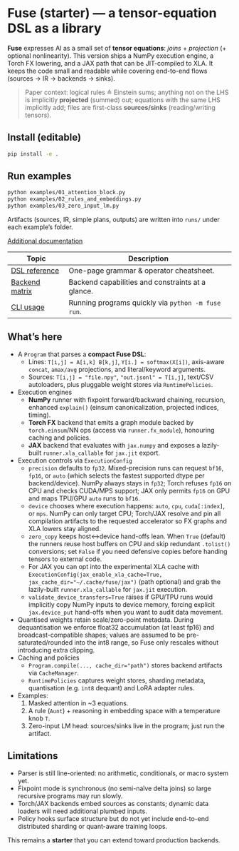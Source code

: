 # Fuse (starter) — a tensor-equation DSL as a library

**Fuse** expresses AI as a small set of **tensor equations**: *joins* + *projection* (+ optional nonlinearity).
This version ships a NumPy execution engine, a Torch FX lowering, and a JAX path that can be JIT-compiled to XLA.
It keeps the code small and readable while covering end-to-end flows (sources → IR → backends → sinks).

> Paper context: logical rules ≙ Einstein sums; anything not on the LHS is implicitly **projected** (summed) out;
> equations with the same LHS implicitly add; files are first-class **sources/sinks** (reading/writing tensors).

## Install (editable)

```bash
pip install -e .
```

## Run examples

```bash
python examples/01_attention_block.py
python examples/02_rules_and_embeddings.py
python examples/03_zero_input_lm.py
```

Artifacts (sources, IR, simple plans, outputs) are written into `runs/` under each example’s folder.

[Additional documentation](docs/)

| Topic | Description |
| ----- | ----------- |
| [DSL reference](docs/dsl_reference.md) | One-page grammar & operator cheatsheet. |
| [Backend matrix](docs/backend_matrix.md) | Backend capabilities and constraints at a glance. |
| [CLI usage](docs/cli.md) | Running programs quickly via `python -m fuse run`. |

## What’s here

- A `Program` that parses a **compact Fuse DSL**:
  - Lines: `T[i,j] = A[i,k] B[k,j]`, `Y[i.] = softmax(X[i])`, axis-aware `concat`, `amax/avg` projections, and literal/keyword arguments.
  - Sources: `T[i,j] = "file.npy"`, `"out.jsonl" = T[i,j]`, text/CSV autoloaders, plus pluggable weight stores via `RuntimePolicies`.
- Execution engines
  - **NumPy** runner with fixpoint forward/backward chaining, recursion, enhanced `explain()` (einsum canonicalization, projected indices, timing).
  - **Torch FX** backend that emits a graph module backed by `torch.einsum`/NN ops (access via `runner.fx_module`), honouring caching and policies.
  - **JAX** backend that evaluates with `jax.numpy` and exposes a lazily-built `runner.xla_callable` for `jax.jit` export.
- Execution controls via `ExecutionConfig`
  - `precision` defaults to `fp32`. Mixed-precision runs can request `bf16`, `fp16`, or `auto` (which selects the fastest supported dtype per backend/device). NumPy always stays in `fp32`; Torch refuses `fp16` on CPU and checks CUDA/MPS support; JAX only permits `fp16` on GPU and maps TPU/GPU `auto` runs to `bf16`.
  - `device` chooses where execution happens: `auto`, `cpu`, `cuda[:index]`, or `mps`. NumPy can only target CPU; Torch/JAX resolve and pin all compilation artifacts to the requested accelerator so FX graphs and XLA lowers stay aligned.
  - `zero_copy` keeps host↔device hand-offs lean. When `True` (default) the runners reuse host buffers on CPU and skip redundant `.tolist()` conversions; set `False` if you need defensive copies before handing tensors to external code.
  - For JAX you can opt into the experimental XLA cache with `ExecutionConfig(jax_enable_xla_cache=True, jax_cache_dir="~/.cache/fuse/jax")` (path optional) and grab the lazily-built `runner.xla_callable` for `jax.jit` execution.
  - `validate_device_transfers=True` raises if GPU/TPU runs would implicitly copy NumPy inputs to device memory, forcing explicit `jax.device_put` hand-offs when you want to audit data movement.
- Quantised weights retain scale/zero-point metadata. During dequantisation we enforce float32 accumulation (at least fp16) and broadcast-compatible shapes; values are assumed to be pre-saturated/rounded into the int8 range, so Fuse only rescales without introducing extra clipping.
- Caching and policies
  - `Program.compile(..., cache_dir="path")` stores backend artifacts via `CacheManager`.
  - `RuntimePolicies` captures weight stores, sharding metadata, quantisation (e.g. `int8` dequant) and LoRA adapter rules.
- Examples:
  1. Masked attention in ~3 equations.
  2. A rule (`Aunt`) + reasoning in embedding space with a temperature knob `T`.
  3. Zero-input LM head: sources/sinks live in the program; just run the artifact.

## Limitations

- Parser is still line-oriented: no arithmetic, conditionals, or macro system yet.
- Fixpoint mode is synchronous (no semi-naïve delta joins) so large recursive programs may run slowly.
- Torch/JAX backends embed sources as constants; dynamic data loaders will need additional plumbed inputs.
- Policy hooks surface structure but do not yet include end-to-end distributed sharding or quant-aware training loops.

This remains a **starter** that you can extend toward production backends.
